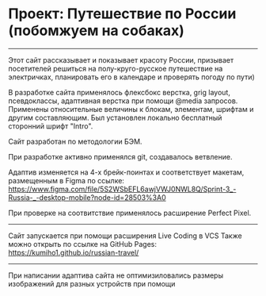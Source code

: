# Проект: Путешествие по России (побомжуем на собаках)
___________________________________

Этот сайт рассказывает и показывает красоту России, призывает посетителей решиться на полу-круго-русское путешествие на электричках, планировать его в календаре и проверять погоду по пути)

В разработке сайта применялось флексбокс верстка, grig layout, псевдоклассы, адаптивная верстка при помощи  @media запросов. Применены относительные величины к блокам, элементам, шрифтам и другим составляющим. Был установлен локально бесплатный сторонний шрифт "Intro".

Сайт разработан по методологии БЭМ.

При разработке активно применялся git, создавалось ветвление.

Адаптив изменяется на 4-х брейк-поинтах и соответствует макетам, размещенным в Figma по ссылке: https://www.figma.com/file/5S2WSbEFL6awjVWJ0NWL8Q/Sprint-3_-Russia-_-desktop-mobile?node-id=28503%3A0

При проверке на соотвитствие применялось расширение Perfect Pixel.

___________________________________

Сайт запускается при помощи расширения Live Coding в VCS
Также можно открыть по ссылке на GitHub Pages: https://kumiho1.github.io/russian-travel/

___________________________________

При написании адаптива сайта не оптимизиловались размеры изображений для разных устройств при помощи <picture>







